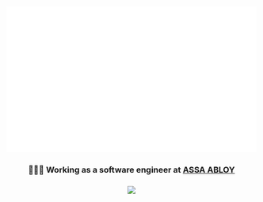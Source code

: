 <p align="center">
<img src="https://github.com/sofiapatrocinio/github-stats/blob/master/generated/overview.svg#gh-dark-mode-only" />
</p>

<h3 align="center">
  👩🏻‍💻  Working as a software engineer at <a href="https://www.assaabloy.com/"> ASSA ABLOY </a><br>
<h3>
  
  
<p align="center">
  <img src="https://github-readme-stats-three-mu-85.vercel.app/api?username=sofiapatrocinio&theme=nightowl&show_icons=true" />
</p>
<br>

